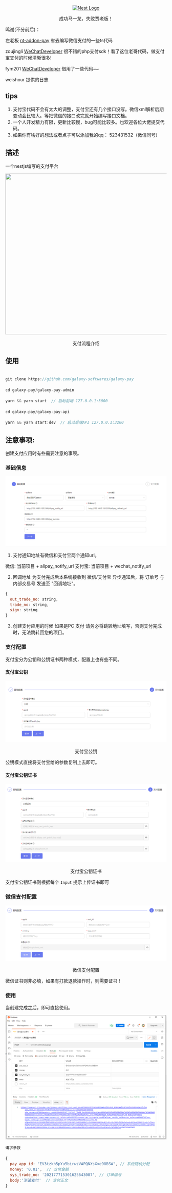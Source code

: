 <p align="center">
  <a href="http://nestjs.com/" target="blank"><img src="https://nestjs.com/img/logo_text.svg" width="320" alt="Nest Logo" /></a>
</p>
  
  <p align="center">成功马一龙，失败贾老板！</p>
  <p align="left">
    鸣谢(不分前后)：
  </p>
  <p>左老板 <a href="https://github.com/notadd/nt-addon-pay" target="blank">nt-addon-pay</a> 省去编写微信支付的一些ts代码</p>
  <p>zoujingli <a href="https://github.com/zoujingli/WeChatDeveloper" target="blank">WeChatDeveloper</a> 很不错的php支付sdk！看了这位老哥代码，做支付宝支付的时候清晰很多!</p>
  <p>fym201 <a href="https://github.com/fym201/alipay-node-sdk" target="blank">WeChatDeveloper</a> 借用了一些代码~~</p>
  <p>weishour 提供的日志</p>

## tips 

1. 支付宝代码不会有太大的调整，支付宝还有几个接口没写。微信xml解析后期变动会比较大。等把微信的接口改完就开始编写接口文档。
2. 一个人开发精力有限，更新比较慢，bug可能比较多。也欢迎各位大佬提交代码。
3. 如果你有啥好的想法或者点子可以添加我的qq： 523431532（微信同号）


## 描述

一个nestjs编写的支付平台

<div align="center">
  <img src="https://github.com/martin-yin/galaxy_pay/blob/master/project_process.jpg" width="700" height="500">
</div> 
<p align="center">支付流程介绍</p>

## 使用

```ts

git clone https://github.com/galaxy-softwares/galaxy-pay

cd galaxy-pay/galaxy-pay-admin

yarn && yarn start  // 启动前端 127.0.0.1:3000

cd galaxy-pay/galaxy-pay-api

yarn && yarn start:dev  // 启动后端API 127.0.0.1:3200

```

## 注意事项:

创建支付应用时有些需要注意的事项。

### 基础信息

<div align="center">
  <img src="./create_payapp_base.png" >
</div>

1. 支付通知地址有微信和支付宝两个通知url。

微信: 当前项目 + alipay_notify_url
支付宝: 当前项目 + wechat_notify_url

2. 回调地址 为支付完成后本系统接收到 微信/支付宝 异步通知后，将 订单号 与 内部交易号 发送至 "回调地址"。

```js
{
  out_trade_no: string,
  trade_no: string,
  sign: string
}

```

3. 创建支付应用的时候 如果是PC 支付 请务必将跳转地址填写，否则支付完成时，无法跳转回您的项目。

### 支付配置

支付宝分为公钥和公钥证书两种模式，配置上也有些不同。

#### 支付宝公钥

<div align="center">
  <img src="./create_payapp_alipay_10.png" >
</div>
<p  align="center">支付宝公钥</p>

公钥模式直接将支付宝给的参数复制上去即可。

#### 支付宝公钥证书

<div align="center">
  <img src="./create_payapp_alipay_20.png" >
</div>
<p  align="center">支付宝公钥证书</p>

支付宝公钥证书则根据每个 `Input` 提示上传证书即可


### 微信支付配置

<div align="center">
  <img src="./create_payapp_wechat.png" >
</div>
<p  align="center">微信支付配置</p>

微信证书则非必填，如果有打款退款操作时，则需要证书！

### 使用

当创建完成之后，即可直接使用。

<div align="center">
  <img src="./user_payapp.png" >
</div>

```js
请求参数

{
  pay_app_id: "EV3tzkh5pYu5birwzVAPQNXsXxe98BSW", // 系统随机分配
  money: '0.01',  // 支付金额
  sys_trade_no: '202177715301625643007', // 订单编号
  body:'测试支付'  // 支付正文
}

```
